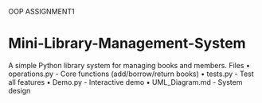 OOP ASSIGNMENT1
# Mini-Library-Management-System
A simple Python library system for managing books and members.
 Files
•	operations.py - Core functions (add/borrow/return books)
•	tests.py - Test all features
•	Demo.py - Interactive demo
•	UML_Diagram.md - System design
